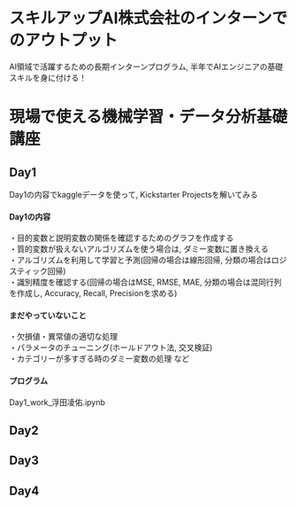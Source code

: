 # スキルアップAI株式会社のインターンでのアウトプット
AI領域で活躍するための長期インターンプログラム, 半年でAIエンジニアの基礎スキルを身に付ける！
# 現場で使える機械学習・データ分析基礎講座
## Day1
Day1の内容でkaggleデータを使って, Kickstarter Projectsを解いてみる
#### Day1の内容
・目的変数と説明変数の関係を確認するためのグラフを作成する  
・質的変数が扱えないアルゴリズムを使う場合は, ダミー変数に置き換える  
・アルゴリズムを利用して学習と予測(回帰の場合は線形回帰, 分類の場合はロジスティック回帰)  
・識別精度を確認する(回帰の場合はMSE, RMSE, MAE, 分類の場合は混同行列を作成し, Accuracy, Recall, Precisionを求める)  

#### まだやっていないこと
・欠損値・異常値の適切な処理   
・パラメータのチューニング(ホールドアウト法, 交叉検証)  
・カテゴリーが多すぎる時のダミー変数の処理 など

#### プログラム
Day1_work_浮田凌佑.ipynb

## Day2

## Day3

## Day4

